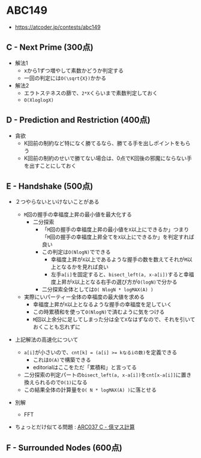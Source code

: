 # ABC149
* https://atcoder.jp/contests/abc149


## C - Next Prime (300点)
* 解法1
  - xから1ずつ増やして素数かどうか判定する
  - 一回の判定には`O(\sqrt{X})`かかる
* 解法2
  - エラトステネスの篩で、`2*X`くらいまで素数判定しておく
  - `O(XloglogX)`


## D - Prediction and Restriction (400点)
* 貪欲
  - K回前の制約など特になく勝てるなら、勝てる手を出しポイントをもらう
  - K回前の制約のせいで勝てない場合は、0点でK回後の邪魔にならない手を出すことにしておく


## E - Handshake (500点)
* ２つやらないといけないことがある
  - `M`回の握手の幸福度上昇の最小値を最大化する
    - 二分探索
      - 「`M`回の握手の幸福度上昇の最小値を`X`以上にできるか」つまり「`M`回の握手の幸福度上昇全てを`X`以上にできるか」を判定すれば良い
      - この判定は`O(NlogN)`でできる
        - 幸福度上昇が`X`以上であるような握手の数を数えてそれが`M`以上となるかを見れば良い
        - 左手`a[i]`を固定すると、`bisect_left(a, x-a[i])`すると幸福度上昇が`X`以上となる右手の選び方が`O(logN)`で分かる
      - 二分探索全体としては`O( NlogN * logMAX(A) )`
  - 実際にいパーティー全体の幸福度の最大値を求める
    - 幸福度上昇が`X`以上となるような握手の幸福度を足していく
    - この時累積和を使って`O(NlogN)`で済むように気をつける
    - `M`回以上余分に足してしまった分は全て`X`なはずなので、それを引いておくことも忘れずに

* 上記解法の高速化について
  - `a[i]`が小さいので、`cnt[k] = (a[i] >= kなるiの数)`を定義できる
    - これは`O(A)`で構築できる
    - editorialはここをただ「累積和」と言ってる
  - 二分探索の判定パートの`bisect_left(a, x-a[i])`を`cnt[x-a[i]]`に置き換えられるので`O(1)`になる
  - この結果全体の計算量を`O( N * logMAX(A) )`に落とせる

* 別解
  - FFT


* ちょっとだけ似てる問題 : [ARC037 C - 億マス計算]( https://atcoder.jp/contests/arc037/tasks/arc037_c )


## F - Surrounded Nodes (600点)
